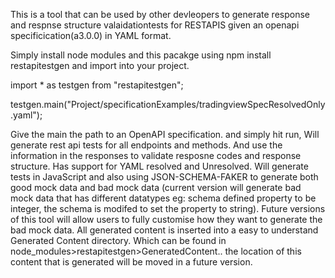 This is a tool that can be used by other devleopers to generate response and respnse structure valaidationtests for RESTAPIS given an openapi specificication(a3.0.0) in YAML format. 

Simply install node modules and this pacakge using npm install restapitestgen
and import into your project.

import * as testgen from "restapitestgen";

testgen.main("Project/specificationExamples/tradingviewSpecResolvedOnly.yaml");



Give the main the path to an OpenAPI specification. and simply hit run, Will generate rest api tests for all endpoints and methods. And use the information in the responses to validate resposne codes and response structure. 
Has support for YAML resolved and Unresolved. Will generate tests in JavaScript and also using JSON-SCHEMA-FAKER to generate both good mock data and bad mock data
(current version will generate bad mock data that has different datatypes eg: schema defined property to be integer, the schema is modifed to set the property to string). Future versions of this tool will allow users to fully customise how they want to generate the bad mock data.
All generated content is inserted into a easy to understand Generated Content directory. Which can be found in node_modules>restapitestgen>GeneratedContent.. the location of this content that is generated will be moved in a future version.
